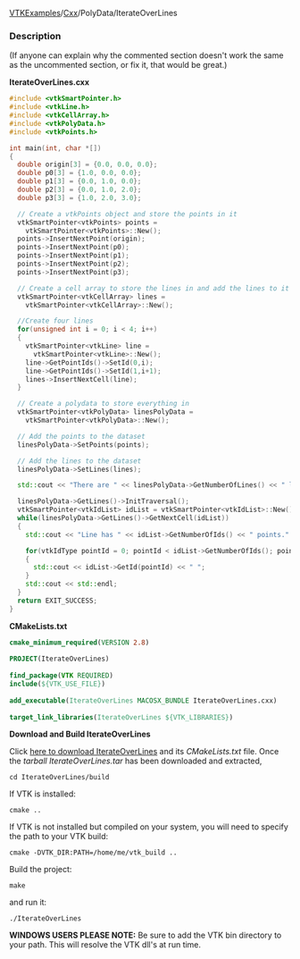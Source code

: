[VTKExamples](Home)/[Cxx](Cxx)/PolyData/IterateOverLines

### Description
(If anyone can explain why the commented section doesn't work the same as the uncommented section, or fix it, that would be great.)

**IterateOverLines.cxx**
```c++
#include <vtkSmartPointer.h>
#include <vtkLine.h>
#include <vtkCellArray.h>
#include <vtkPolyData.h>
#include <vtkPoints.h>

int main(int, char *[])
{
  double origin[3] = {0.0, 0.0, 0.0};
  double p0[3] = {1.0, 0.0, 0.0};
  double p1[3] = {0.0, 1.0, 0.0};
  double p2[3] = {0.0, 1.0, 2.0};
  double p3[3] = {1.0, 2.0, 3.0};

  // Create a vtkPoints object and store the points in it
  vtkSmartPointer<vtkPoints> points =
    vtkSmartPointer<vtkPoints>::New();
  points->InsertNextPoint(origin);
  points->InsertNextPoint(p0);
  points->InsertNextPoint(p1);
  points->InsertNextPoint(p2);
  points->InsertNextPoint(p3);

  // Create a cell array to store the lines in and add the lines to it
  vtkSmartPointer<vtkCellArray> lines =
    vtkSmartPointer<vtkCellArray>::New();

  //Create four lines
  for(unsigned int i = 0; i < 4; i++)
  {
    vtkSmartPointer<vtkLine> line =
      vtkSmartPointer<vtkLine>::New();
    line->GetPointIds()->SetId(0,i);
    line->GetPointIds()->SetId(1,i+1);
    lines->InsertNextCell(line);
  }

  // Create a polydata to store everything in
  vtkSmartPointer<vtkPolyData> linesPolyData =
    vtkSmartPointer<vtkPolyData>::New();

  // Add the points to the dataset
  linesPolyData->SetPoints(points);

  // Add the lines to the dataset
  linesPolyData->SetLines(lines);

  std::cout << "There are " << linesPolyData->GetNumberOfLines() << " lines." << std::endl;

  linesPolyData->GetLines()->InitTraversal();
  vtkSmartPointer<vtkIdList> idList = vtkSmartPointer<vtkIdList>::New();
  while(linesPolyData->GetLines()->GetNextCell(idList))
  {
    std::cout << "Line has " << idList->GetNumberOfIds() << " points." << std::endl;

    for(vtkIdType pointId = 0; pointId < idList->GetNumberOfIds(); pointId++)
    {
      std::cout << idList->GetId(pointId) << " ";
    }
    std::cout << std::endl;
  }
  return EXIT_SUCCESS;
}
```
**CMakeLists.txt**
```cmake
cmake_minimum_required(VERSION 2.8)
 
PROJECT(IterateOverLines)
 
find_package(VTK REQUIRED)
include(${VTK_USE_FILE})
 
add_executable(IterateOverLines MACOSX_BUNDLE IterateOverLines.cxx)
 
target_link_libraries(IterateOverLines ${VTK_LIBRARIES})
```

**Download and Build IterateOverLines**

Click [here to download IterateOverLines](https://github.com/lorensen/VTKWikiExamplesTarballs/raw/master/IterateOverLines.tar) and its *CMakeLists.txt* file.
Once the *tarball IterateOverLines.tar* has been downloaded and extracted,
```
cd IterateOverLines/build 
```
If VTK is installed:
```
cmake ..
```
If VTK is not installed but compiled on your system, you will need to specify the path to your VTK build:
```
cmake -DVTK_DIR:PATH=/home/me/vtk_build ..
```
Build the project:
```
make
```
and run it:
```
./IterateOverLines
```
**WINDOWS USERS PLEASE NOTE:** Be sure to add the VTK bin directory to your path. This will resolve the VTK dll's at run time.

